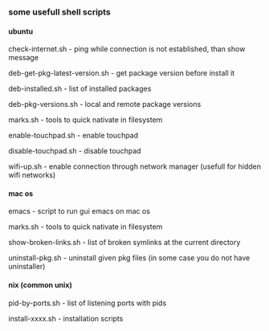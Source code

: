 ### some usefull shell scripts

#### ubuntu

check-internet.sh - ping while connection is not established, than show message

deb-get-pkg-latest-version.sh - get package version before install it

deb-installed.sh - list of installed packages

deb-pkg-versions.sh - local and remote package versions

marks.sh - tools to quick nativate in filesystem

enable-touchpad.sh - enable touchpad

disable-touchpad.sh - disable touchpad

wifi-up.sh - enable connection through network manager (usefull for hidden wifi networks)

#### mac os

emacs - script to run gui emacs on mac os

marks.sh - tools to quick nativate in filesystem

show-broken-links.sh - list of broken symlinks at the current directory

uninstall-pkg.sh - uninstall given pkg files (in some case you do not have uninstaller)

#### nix (common unix)

pid-by-ports.sh - list of listening ports with pids

install-xxxx.sh - installation scripts

